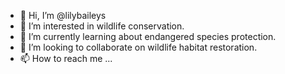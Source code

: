 - 👋 Hi, I’m @lilybaileys
- 👀 I’m interested in wildlife conservation.
- 🌱 I’m currently learning about endangered species protection.
- 💞️ I’m looking to collaborate on wildlife habitat restoration.
- 📫 How to reach me ...

<!---
lilybaileys/lilybaileys is a ✨ special ✨ repository because its `README.md` (this file) appears on your GitHub profile.
You can click the Preview link to take a look at your changes.
--->
